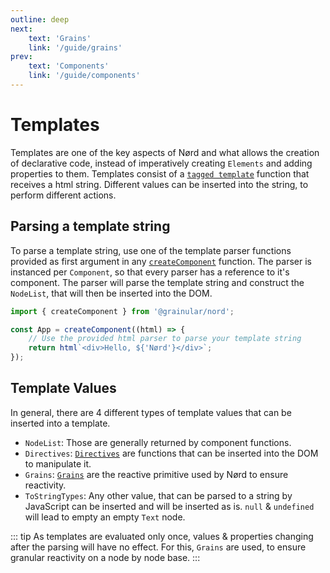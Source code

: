 ```yaml
---
outline: deep
next:
    text: 'Grains'
    link: '/guide/grains'
prev:
    text: 'Components'
    link: '/guide/components'
---
```


<!-- @format -->

# Templates

Templates are one of the key aspects of Nørd and what allows the creation of declarative code, instead of imperatively creating `Elements` and adding properties to them. Templates consist of a [`tagged template`](https://developer.mozilla.org/en-US/docs/Web/JavaScript/Reference/Template_literals#tagged_templates) function that receives a html string. Different values can be inserted into the string, to perform different actions.

## Parsing a template string

To parse a template string, use one of the template parser functions provided as first argument in any [`createComponent`](./components.md) function. The parser is instanced per `Component`, so that every parser has a reference to it's component. The parser will parse the template string and construct the `NodeList`, that will then be inserted into the DOM.

```js
import { createComponent } from '@grainular/nord';

const App = createComponent((html) => {
    // Use the provided html parser to parse your template string
    return html`<div>Hello, ${'Nørd'}</div>`;
});
```

## Template Values

In general, there are 4 different types of template values that can be inserted into a template.

-   `NodeList`: Those are generally returned by component functions.
-   `Directives`: [`Directives`](./directives.md) are functions that can be inserted into the DOM to manipulate it.
-   `Grains`: [`Grains`](./grains.md) are the reactive primitive used by Nørd to ensure reactivity.
-   `ToStringTypes`: Any other value, that can be parsed to a string by JavaScript can be inserted and will be inserted as is. `null` & `undefined` will lead to empty an empty `Text` node.

::: tip
As templates are evaluated only once, values & properties changing after the parsing will have no effect. For this, `Grains` are used, to ensure granular reactivity on a node by node base.
:::
